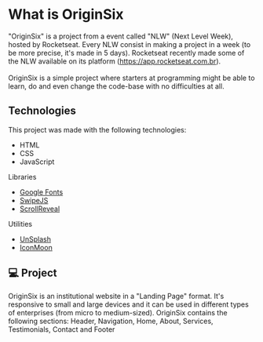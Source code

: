 # What is OriginSix
"OriginSix" is a project from a event called "NLW" (Next Level Week), hosted by Rocketseat.
Every NLW consist in making a project in a week (to be more precise, it's made in 5 days). Rocketseat recently made some of the NLW available on its platform (https://app.rocketseat.com.br). <br><br> 
OriginSix is a simple project where starters at programming might be able to learn, do and even change the code-base with no difficulties at all.





## Technologies
This project was made with the following technologies:

- HTML
- CSS
- JavaScript

Libraries
- [Google Fonts](https://fonts.google.com/)
- [SwipeJS](https://github.com/nolimits4web/Swiper)
- [ScrollReveal](https://scrollrevealjs.org)

Utilities
- [UnSplash](https://unsplash.com/)
- [IconMoon](https://icomoon.io/app)





## 💻 Project

OriginSix is an institutional website in a "Landing Page" format. It's responsive to small and large devices and it can be used in different types of enterprises (from micro to medium-sized). OriginSix contains the following sections: Header, Navigation, Home, About, Services, Testimonials, Contact and Footer





##
